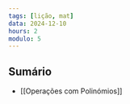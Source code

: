 ```yaml
---
tags: [lição, mat]
data: 2024-12-10
hours: 2
modulo: 5
---
```


## Sumário
- [[Operações com Polinómios]]
